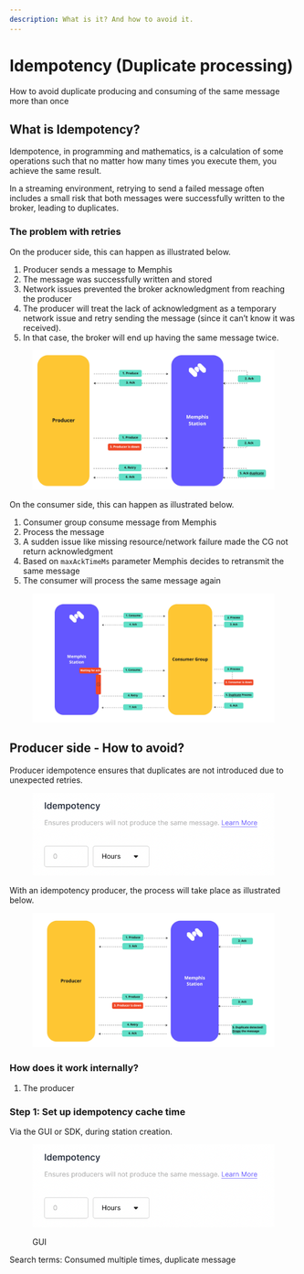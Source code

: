 ```yaml
---
description: What is it? And how to avoid it.
---
```


# Idempotency (Duplicate processing)

How to avoid duplicate producing and consuming of the same message more than once

## What is Idempotency?

Idempotence, in programming and mathematics, is a calculation of some operations such that no matter how many times you execute them, you achieve the same result.

In a streaming environment, retrying to send a failed message often includes a small risk that both messages were successfully written to the broker, leading to duplicates.

### The problem with retries

On the producer side, this can happen as illustrated below.

1. Producer sends a message to Memphis
2. The message was successfully written and stored
3. Network issues prevented the broker acknowledgment from reaching the producer
4. The producer will treat the lack of acknowledgment as a temporary network issue and retry sending the message (since it can’t know it was received).
5. In that case, the broker will end up having the same message twice.

<figure><img src="../../.gitbook/assets/idempotence 1 (1).jpeg" alt=""><figcaption></figcaption></figure>

On the consumer side, this can happen as illustrated below.

1. Consumer group consume message from Memphis
2. Process the message
3. A sudden issue like missing resource/network failure made the CG not return acknowledgment
4. Based on `maxAckTimeMs` parameter Memphis decides to retransmit the same message
5. The consumer will process the same message again

<figure><img src="../../.gitbook/assets/idempotence 2.jpeg" alt=""><figcaption></figcaption></figure>

## Producer side - How to avoid?

Producer idempotence ensures that duplicates are not introduced due to unexpected retries.



<figure><img src="../../.gitbook/assets/Screen Shot 2022-11-30 at 12.18.38.png" alt=""><figcaption></figcaption></figure>

With an idempotency producer, the process will take place as illustrated below.

<figure><img src="../../.gitbook/assets/idempotence producer.jpeg" alt=""><figcaption></figcaption></figure>

### **How does it work internally?**

1. The producer&#x20;

### Step 1: Set up idempotency cache time

Via the GUI or SDK, during station creation.

<figure><img src="../../.gitbook/assets/Screen Shot 2022-11-30 at 12.18.38.png" alt=""><figcaption><p>GUI</p></figcaption></figure>

Search terms: Consumed multiple times, duplicate message
